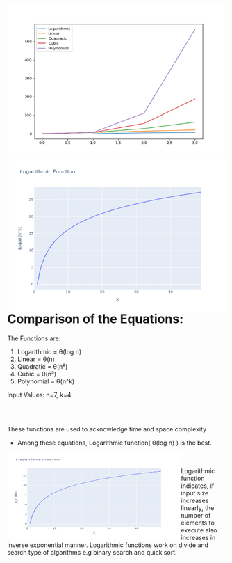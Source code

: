 <img width="500" height="350" src="./EQ_images/allplots.png">
<img align="right" width="500" height="350" src="./gif/output_2.gif">

# Comparison of the Equations:

The Functions are:

1. Logarithmic = θ(log n)
2. Linear = θ(n)
3. Quadratic = θ(n²)
4. Cubic = θ(n³)
5. Polynomial = θ(n^k)

Input Values: n=7, k=4

<br/><br/>

These functions are used to acknowledge time and space complexity
- Among these equations, Logarithmic function( θ(log n) ) is the best.

<img align="left" width="400" height="200" src="./EQ_images/1.png">
<br/><br/>
Logarithmic function indicates, if input size increases linearly, the number of elements to execute also increases in inverse exponential manner. Logarithmic functions work on divide and search type of algorithms e.g binary search and quick sort.
